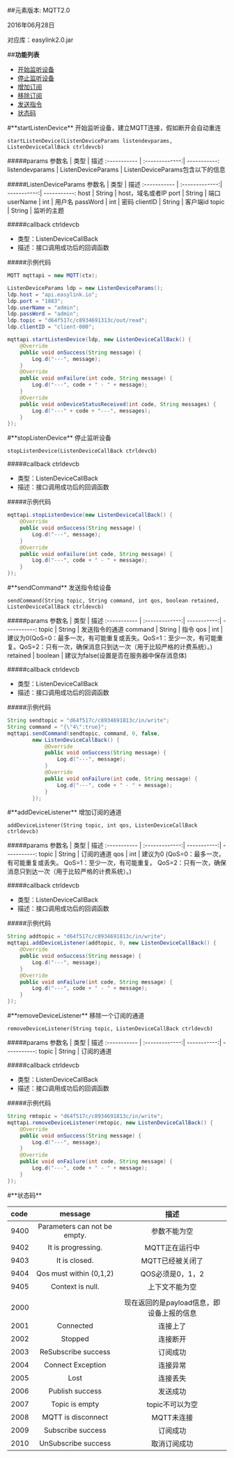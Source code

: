 ##元素版本: MQTT2.0

2016年06月28日

对应库：easylink2.0.jar

##**功能列表**

* [开始监听设备](#startListenDevice)
* [停止监听设备](#stopListenDevice)
* [增加订阅](#addDeviceListener)
* [移除订阅](#removeDeviceListener)
* [发送指令](#sendCommand)
* [状态码](#errorcode)

<div id="startListenDevice"></div>
#**startListenDevice**
    开始监听设备，建立MQTT连接，假如断开会自动重连

    startListenDevice(ListenDeviceParams listendevparams, ListenDeviceCallBack ctrldevcb)

#####params
参数名 | 类型 | 描述
:-----------  | :-------------:| -----------:
listendevparams     | ListenDeviceParams       | ListenDeviceParams包含以下的信息

#####ListenDeviceParams
参数名 | 类型 | 描述
:-----------  | :-------------:| -----------:| -----------:
host        | String       | host，域名或者IP
port     | String       | 端口
userName         | int       | 用户名
passWord         | int       | 密码
clientID         | String     | 客户端id
topic     | String       | 监听的主题

#####callback
ctrldevcb
- 类型：ListenDeviceCallBack
- 描述：接口调用成功后的回调函数

#####示例代码
```java
MQTT mqttapi = new MQTT(ctx);

ListenDeviceParams ldp = new ListenDeviceParams();
ldp.host = "api.easylink.io";
ldp.port = "1883";
ldp.userName = "admin";
ldp.passWord = "admin";
ldp.topic = "d64f517c/c8934691313c/out/read";
ldp.clientID = "client-000";

mqttapi.startListenDevice(ldp, new ListenDeviceCallBack() {
    @Override
    public void onSuccess(String message) {
        Log.d("---", message);
    }
    @Override
    public void onFailure(int code, String message) {
        Log.d("---", code + " - " + message);
    }
    @Override
    public void onDeviceStatusReceived(int code, String messages) {
        Log.d("---" + code + "---", messages);
    }
});
```

<div id="stopListenDevice"></div>
#**stopListenDevice**
    停止监听设备

    stopListenDevice(ListenDeviceCallBack ctrldevcb)

#####callback
ctrldevcb
- 类型：ListenDeviceCallBack
- 描述：接口调用成功后的回调函数

#####示例代码
```java
mqttapi.stopListenDevice(new ListenDeviceCallBack() {
    @Override
    public void onSuccess(String message) {
        Log.d("---", message);
    }
    @Override
    public void onFailure(int code, String message) {
        Log.d("---", code + " - " + message);
    }
});
```

<div id="sendCommand"></div>
#**sendCommand**
    发送指令给设备

    sendCommand(String topic, String command, int qos, boolean retained, ListenDeviceCallBack ctrldevcb)

#####params
参数名 | 类型 | 描述
:-----------  | :-------------:| -----------:| -----------:
topic     | String       | 发送指令的通道
command        | String       | 指令
qos     | int       | 建议为0(QoS=0：最多一次，有可能重复或丢失。QoS=1：至少一次，有可能重复。QoS=2：只有一次，确保消息只到达一次（用于比较严格的计费系统）。)
retained         | boolean       | 建议为false(设置是否在服务器中保存消息体)

#####callback
ctrldevcb
- 类型：ListenDeviceCallBack
- 描述：接口调用成功后的回调函数

#####示例代码
```java
String sendtopic = "d64f517c/c8934691813c/in/write";
String command = "{\"4\":true}";
mqttapi.sendCommand(sendtopic, command, 0, false,
        new ListenDeviceCallBack() {
            @Override
            public void onSuccess(String message) {
                Log.d("---", message);
            }
            @Override
            public void onFailure(int code, String message) {
                Log.d("---", code + " - " + message);
            }
        });
```

<div id="addDeviceListener"></div>
#**addDeviceListener**
    增加订阅的通道

    addDeviceListener(String topic, int qos, ListenDeviceCallBack ctrldevcb)

#####params
参数名 | 类型 | 描述
:-----------  | :-------------:| -----------:| -----------:
topic     | String       | 订阅的通道
qos     | int       | 建议为0
(QoS=0：最多一次，有可能重复或丢失。
QoS=1：至少一次，有可能重复。
QoS=2：只有一次，确保消息只到达一次（用于比较严格的计费系统）。)

#####callback
ctrldevcb
- 类型：ListenDeviceCallBack
- 描述：接口调用成功后的回调函数

#####示例代码
```java
String addtopic = "d64f517c/c8934691813c/in/write";
mqttapi.addDeviceListener(addtopic, 0, new ListenDeviceCallBack() {
    @Override
    public void onSuccess(String message) {
        Log.d("---", message);
    }
    @Override
    public void onFailure(int code, String message) {
        Log.d("---", code + " - " + message);
    }
});
```

<div id="removeDeviceListener"></div>
#**removeDeviceListener**
    移除一个订阅的通道

    removeDeviceListener(String topic, ListenDeviceCallBack ctrldevcb)

#####params
参数名 | 类型 | 描述
:-----------  | :-------------:| -----------:| -----------:
topic     | String       | 订阅的通道

#####callback
ctrldevcb
- 类型：ListenDeviceCallBack
- 描述：接口调用成功后的回调函数

#####示例代码
```java
String rmtopic = "d64f517c/c8934691813c/in/write";
mqttapi.removeDeviceListener(rmtopic, new ListenDeviceCallBack() {
    @Override
    public void onSuccess(String message) {
        Log.d("---", message);
    }
    @Override
    public void onFailure(int code, String message) {
        Log.d("---", code + " - " + message);
    }
});
```

<div id="errorcode"></div>
#**状态码**

code | message | 描述
:-----------  | :-------------: | :-------------:
9400     | Parameters can not be empty.   |    参数不能为空
9402     | It is progressing.   |    MQTT正在运行中
9403     | It is closed.   |    MQTT已经被关闭了
9404     | Qos must within (0,1,2)   |    QOS必须是0，1，2
9405     | Context is null.  |    上下文不能为空
||
2000     |    |    现在返回的是payload信息，即设备上报的信息
2001     |  Connected  |    连接上了
2002     |  Stopped  |    连接断开
2003     |  ReSubscribe success  | 订阅成功    
2004     |  Connect Exception  |    连接异常
2005     |  Lost  |    连接丢失
2006     |  Publish success  | 发送成功   
2007     |  Topic is empty  |  topic不可以为空  
2008     |  MQTT is disconnect  |    MQTT未连接
2009     |  Subscribe success  |    订阅成功
2010     |  UnSubscribe success  |    取消订阅成功
